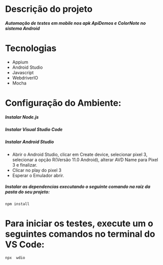 # Descrição do projeto
##### Automação de testes em mobile nos apk ApiDemos e ColorNote no sistema Android

# Tecnologias 
* Appium
* Android Studio
* Javascript  
* WebdriverIO
* Mocha

# Configuração do Ambiente:
##### Instalar Node.js
##### Instalar Visual Studio Code
##### Instalar Android Studio
* Abrir o Android Studio, clicar em Create device, selecionar pixel 3, selecionar a opção R(Versão 11.0 Android), alterar AVD Name para Pixel 3 e finalizar.
* Clicar no play do pixel 3 
* Esperar o Emulador abrir.
##### Instalar as dependencias executando o seguinte comando na raíz da pasta do seu projeto: 
  
```
npm install
```

# Para iniciar os testes, execute um o seguintes comandos no terminal do VS Code: 

```
npx  wdio
```